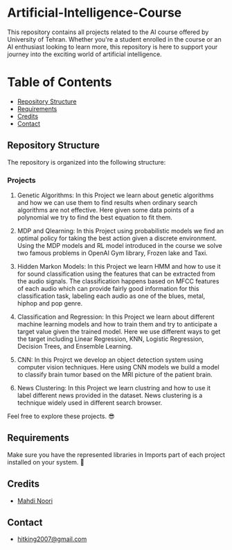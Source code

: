 # Artificial-Intelligence-Course

This repository contains all projects related to the AI course offered by University of Tehran. Whether you're a student enrolled in the course or an AI enthusiast looking to learn more, this repository is here to support your journey into the exciting world of artificial intelligence.

# Table of Contents

- [Repository Structure](#repository-structure)
- [Requirements](#requirements)
- [Credits](#credits)
- [Contact](#contact)

## Repository Structure

The repository is organized into the following structure:

### Projects

1. Genetic Algorithms: In this Project we learn about genetic algorithms and how we can use them to find results when ordinary search algorithms are not effective. Here given some data points of a polynomial we try to find the best equation to fit them.

2. MDP and Qlearning: In this Project using probabilistic models we find an optimal policy for taking the best action given a discrete environment. Using the MDP models and RL model introduced in the course we solve two famous problems in OpenAI Gym library, Frozen lake and Taxi.

3. Hidden Markon Models: In this Project we learn HMM and how to use it for sound classification using the features that can be extracted from the audio signals. The classification happens based on MFCC features of each audio which can provide fairly good information for this classification task, labeling each audio as one of the blues, metal, hiphop and pop genre.

4. Classification and Regression: In this Project we learn about different machine learning models and how to train them and try to anticipate a target value given the trained model. Here we use different ways to get the target including Linear Regression, KNN, Logistic Regression, Decision Trees, and Ensemble Learning.

5. CNN: In this Projrct we develop an object detection system using computer vision techniques. Here using CNN models we build a model to classify brain tumor based on the MRI picture of the patient brain.

6. News Clustering: In this Project we learn clustring and how to use it label different news provided in the dataset. News clustering is a technique widely used in different search browser.

Feel free to explore these projects. 😎

## Requirements

Make sure you have the represented libraries in Imports part of each project installed on your system. 😬

## Credits

- [Mahdi Noori](https://github.com/MahdiNoori2003)

## Contact

- [hitking2007@gmail.com]()
